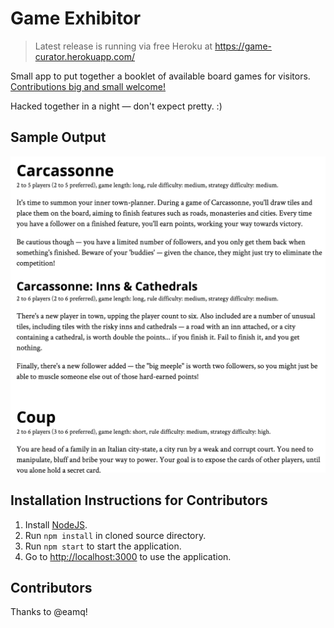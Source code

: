 # Game Exhibitor

> Latest release is running via free Heroku at https://game-curator.herokuapp.com/

Small app to put together a booklet of available board games for visitors.
[Contributions big and small welcome!](CONTRIBUTING.md)

Hacked together in a night — don't expect pretty. :)

## Sample Output

![Sample output](sample.png)

## Installation Instructions for Contributors

1. Install [NodeJS](https://nodejs.org).
2. Run `npm install` in cloned source directory.
3. Run `npm start` to start the application.
4. Go to [http://localhost:3000](http://localhost:3000) to use the application.

## Contributors

Thanks to @eamq!
